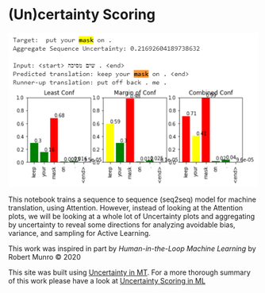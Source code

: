 # (Un)certainty Scoring

![alt text](https://github.com/mahaley22/Uncertainty-Sampling/blob/master/Keep%20your%20mask%20on!.PNG?raw=true)

This notebook trains a sequence to sequence (seq2seq) model for machine translation, using Attention. However, instead of looking at the Attention plots, we will be looking at a whole lot of Uncertainty plots and aggregating by uncertainty to reveal some directions for analyzing avoidable bias, variance, and sampling for Active Learning.  

This work was inspired in part by *Human-in-the-Loop Machine Learning* by Robert Munro © 2020  

This site was built using [Uncertainty in MT](https://mahaley22.github.io/Uncertainty-Scoring/).
For a more thorough summary of this work please have a look at [Uncertainty Scoring in ML]()


